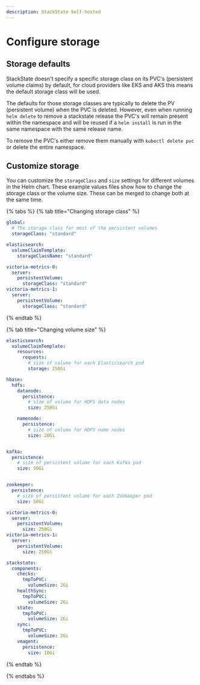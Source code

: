 ```yaml
---
description: StackState Self-hosted
---
```


# Configure storage

## Storage defaults

StackState doesn't specify a specific storage class on its PVC's \(persistent volume claims\) by default, for cloud providers like EKS and AKS this means the default storage class will be used.

The defaults for those storage classes are typically to delete the PV \(persistent volume\) when the PVC is deleted. However, even when running `helm delete` to remove a stackstate release the PVC's will remain present within the namespace and will be reused if a `helm install` is run in the same namespace with the same release name.

To remove the PVC's either remove them manually with `kubectl delete pvc` or delete the entire namespace.

## Customize storage

You can customize the `storageClass` and `size` settings for different volumes in the Helm chart. These example values files show how to change the storage class or the volume size. These can be merged to change both at the same time.

{% tabs %}
{% tab title="Changing storage class" %}
```yaml
global:
  # The storage class for most of the persistent volumes
  storageClass: "standard"

elasticsearch:
  volumeClaimTemplate:
    storageClassName: "standard"

victoria-metrics-0:
  server:
    persistentVolume:
      storageClass: "standard"
victoria-metrics-1:
  server:
    persistentVolume:
      storageClass: "standard"
```
{% endtab %}

{% tab title="Changing volume size" %}
```yaml
elasticsearch:
  volumeClaimTemplate:
    resources:
      requests:
        # size of volume for each Elasticsearch pod
        storage: 250Gi

hbase:
  hdfs:
    datanode:
      persistence:
        # size of volume for HDFS data nodes
        size: 250Gi

    namenode:
      persistence:
        # size of volume for HDFS name nodes
        size: 20Gi


kafka:
  persistence:
    # size of persistent volume for each Kafka pod
    size: 50Gi


zookeeper:
  persistence:
    # size of persistent volume for each Zookeeper pod
    size: 50Gi

victoria-metrics-0:
  server:
    persistentVolume:
      size: 250Gi
victoria-metrics-1:
  server:
    persistentVolume:
      size: 250Gi

stackstate:
  components:
    checks:
      tmpToPVC:
        volumeSize: 2Gi
    healthSync:
      tmpToPVC:
        volumeSize: 2Gi
    state:
      tmpToPVC:
        volumeSize: 2Gi
    sync:
      tmpToPVC:
        volumeSize: 2Gi
    vmagent:
      persistence:
        size: 10Gi
```
{% endtab %}

{% endtabs %}

